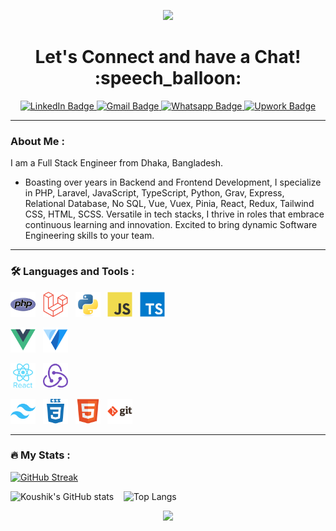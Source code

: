 <p align="center">
  <img src="https://capsule-render.vercel.app/api?type=waving&color=gradient&text=Hi!&nbsp;from&nbsp;Koushik Balo!&height=100&section=header"/>
</p>

<h1 align="center">
  Let's Connect and have a Chat! :speech_balloon:
</h1>

<div id="badges" align="center">
  <a href="https://www.linkedin.com/in/koushik-balo-718b7b176/">
    <img src="https://img.shields.io/badge/LinkedIn-blue?style=for-the-badge&logo=linkedin&logoColor=white" alt="LinkedIn Badge"/>
  </a>
  <a href="mailto:paponkoushik@gmail.com">
    <img src="https://img.shields.io/badge/Gmail-D14836?style=for-the-badge&logo=gmail&logoColor=white" alt="Gmail Badge"/>
  </a>
  <a href="https://wa.me/+8801675455764">
    <img src="https://img.shields.io/badge/WhatsApp-25D366?style=for-the-badge&logo=whatsapp&logoColor=white" alt="Whatsapp Badge"/>
  </a>
  <a href="https://www.upwork.com/freelancers/~0124748bbb0d72042a">
    <img src="https://img.shields.io/badge/upwork-6FDA44?style=for-the-badge&logo=upwork&logoColor=white" alt="Upwork Badge"/>
  </a>
</div>

---

### About Me :

I am a Full Stack Engineer from Dhaka, Bangladesh.
- Boasting over years in Backend and Frontend Development, I specialize in PHP, Laravel, JavaScript, TypeScript, Python, Grav, Express, Relational Database, No SQL, Vue, Vuex, Pinia, React, Redux, Tailwind CSS, HTML, SCSS. Versatile in tech stacks, I thrive in roles that embrace continuous learning and innovation. Excited to bring dynamic Software Engineering skills to your team.

---

### :hammer_and_wrench: Languages and Tools :
<div>
  <img src="https://github.com/devicons/devicon/blob/master/icons/php/php-original.svg" title="PHP" alt="PHP" width="40" height="40"/>&nbsp;&nbsp;
  <img src="https://github.com/devicons/devicon/blob/master/icons/laravel/laravel-original.svg" title="Laravel" alt="Laravel" width="40" height="40"/>&nbsp;&nbsp;
  <img src="https://github.com/devicons/devicon/blob/master/icons/python/python-original.svg" title="Python" alt="Python" width="40" height="40"/>&nbsp;&nbsp;
  <img src="https://github.com/devicons/devicon/blob/master/icons/javascript/javascript-original.svg" title="JavaScript" alt="JavaScript" width="40" height="40"/>&nbsp;&nbsp;
  <img src="https://github.com/devicons/devicon/blob/master/icons/typescript/typescript-original.svg" title="TypeScript" alt="TypeScript" width="40" height="40"/>&nbsp;&nbsp;
  
  <img src="https://github.com/devicons/devicon/blob/master/icons/vuejs/vuejs-original.svg" title="Vue" alt="Vue" width="40" height="40"/>&nbsp;&nbsp;
  <img src="https://github.com/devicons/devicon/blob/master/icons/vuetify/vuetify-original.svg" title="Vuetify" alt="Vuetify" width="40" height="40"/>&nbsp;&nbsp;
  
  <img src="https://github.com/devicons/devicon/blob/master/icons/react/react-original-wordmark.svg" title="React" alt="React" width="40" height="40"/>&nbsp;&nbsp;
  <img src="https://github.com/devicons/devicon/blob/master/icons/redux/redux-original.svg" title="Redux" alt="Redux " width="40" height="40"/>&nbsp;&nbsp;
  
  <img src="https://github.com/devicons/devicon/blob/master/icons/tailwindcss/tailwindcss-original.svg" title="Tailwind CSS" alt="Tailwind CSS" width="40" height="40"/>&nbsp;&nbsp;
  <img src="https://github.com/devicons/devicon/blob/master/icons/css3/css3-plain-wordmark.svg"  title="CSS3" alt="CSS" width="40" height="40"/>&nbsp;&nbsp;
  <img src="https://github.com/devicons/devicon/blob/master/icons/html5/html5-original.svg" title="HTML5" alt="HTML" width="40" height="40"/>&nbsp;&nbsp;
  <img src="https://github.com/devicons/devicon/blob/master/icons/git/git-original-wordmark.svg" title="Git" alt="Git" width="40" height="40"/> &nbsp;&nbsp;
</div>

---
### :fire: My Stats :

<a href="https://git.io/streak-stats"><img src="https://streak-stats.demolab.com?user=MUJAHID-WEB&theme=calm&border_radius=8.4" alt="GitHub Streak" /></a>

![Koushik's GitHub stats](https://github-readme-stats.vercel.app/api?username=paponkoushik&show_icons=true&theme=transparent)  &nbsp;&nbsp; ![Top Langs](https://github-readme-stats.vercel.app/api/top-langs/?username=paponkoushik&hide_progress=true)

<p align="center">
  <img src="https://capsule-render.vercel.app/api?type=waving&color=gradient&height=100&section=footer"/>
</p>
